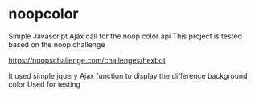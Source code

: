 # noopcolor
Simple Javascript Ajax call for the noop color api
This project is tested based on the noop challenge 

https://noopschallenge.com/challenges/hexbot

It used simple jquery Ajax function to display the difference background color
Used for testing
